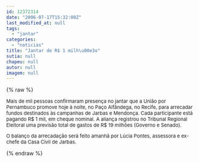 ```yaml
---
id: 12372314
date: "2006-07-17T15:32:00Z"
last_modified_at: null
tags:
  - "jantar"
categories:
  - "noticias"
title: "Jantar de R$ 1 milh\u00e3o"
sutia: null
chapeu: null
autor: null
imagem: null
---
```

{% raw %}
<p><FONT size=2></p>
<p><P>Mais de&nbsp;mil pessoas confirmaram presença no jantar que a União por Pernambuco promove hoje à noite, no Paço Alfândega, no Recife, para arrecadar fundos destinados às campanhas de Jarbas e Mendonça. Cada participante está pagando R$ 1 mil, em cheque nominal. A aliança registrou no Tribunal Regional Eleitoral uma previsão total de gastos de R$ 19 milhões (Governo e Senado).</P></p>
<p><P>O balanço da arrecadação será feito amanhã por Lúcia Pontes, assessora e ex-chefe da Casa Civil de Jarbas.</P></FONT> </p>
{% endraw %}